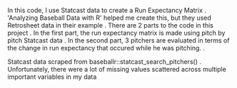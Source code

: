 In this code, I use Statcast data to create a Run Expectancy Matrix
.
'Analyzing Baseball Data with R' helped me create this, but they used Retrosheet data in their example
.
There are 2 parts to the code in this project
.
In the first part, the run expectancy matrix is made using pitch by pitch Statcast data
.
In the second part, 3 pitchers are evaluated in terms of the change in run expectancy that occured while he was pitching.
.

Statcast data scraped from baseballr::statcast_search_pitchers()
.
Unfortunately, there were a lot of missing values scattered across multiple important variables in my data
